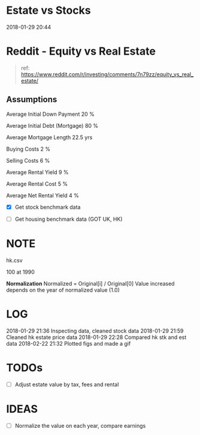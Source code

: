 Estate vs Stocks
================

2018-01-29 20:44

# Reddit - Equity vs Real Estate

> ref: https://www.reddit.com/r/investing/comments/7n79zz/equity_vs_real_estate/

## Assumptions

Average Initial Down Payment    20 %

Average Initial Debt (Mortgage) 80 %

Average Mortgage Length         22.5 yrs

Buying Costs                    2 %

Selling Costs                   6 %

Average Rental Yield            9 %

Average Rental Cost             5 %

Average Net Rental Yield        4 %

- [X] Get stock benchmark data
- [ ] Get housing benchmark data (GOT UK, HK)


# NOTE

hk.csv

100 at 1990

__Normalization__
Normalized = Original[i] / Original[0]
Value increased depends on the year of normalized value (1.0)


# LOG

2018-01-29 21:36    Inspecting data, cleaned stock data
2018-01-29 21:59    Cleaned hk estate price data
2018-01-29 22:28    Compared hk stk and est data
2018-02-22 21:32    Plotted figs and made a gif

# TODOs

- [ ] Adjust estate value by tax, fees and rental

# IDEAS

- [ ] Normalize the value on each year, compare earnings